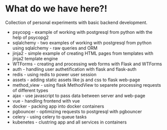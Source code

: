 # What do we have here?!

Collection of personal experiments with basic backend development.
* psycopg - example of working with postgresql from python with the help of psycopg2
* sqlalchemy - two examples of working with postgresql from python using sqlalchemy - raw queries and ORM
* jinja2 - simple example of creating HTML pages from templates with jinja2 template engine
* WTForms - creating and processing web forms with Flask and WTForms
* auth - handling user authetification with flask and flask-auth
* redis - using redis to power user session
* assets - adding static assets like js and css to flask web-page
* method_view - using flask MethodView to separete processing requests of different types
* ajax - use javascript to pass data between server and web-page
* vue - handling frontend with vue
* docker - packing app into docker containers
* pgbouncer - optimizing requests to postgresql with pgbouncer
* celery - using celery to queue tasks
* kubenetes - clustring app and all services in containers
